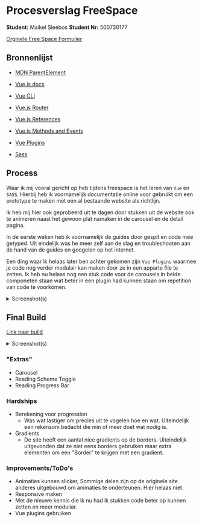 # Procesverslag FreeSpace

**Student:** Maikel Sleebos
**Student Nr:** 500730177

[Orginele Free Space Formulier](files/Free-Space-formulier.pdf)

## Bronnenlijst

- [MDN ParentElement](https://developer.mozilla.org/en-US/docs/Web/API/Node/parentElement)

- [Vue.js docs](https://vuejs.org/v2/guide/)
- [Vue CLI](https://cli.vuejs.org/guide/)
- [Vue.js Router](https://router.vuejs.org/guide/)
- [Vue.js References](https://router.vuejs.org/guide/)
- [Vue.js Methods and Events](https://v1.vuejs.org/guide/events.html)
- [Vue Plugins](https://vuejs.org/v2/guide/plugins.html)

- [Sass](https://sass-lang.com/guide)

## Process

Waar ik mij vooral gericht op heb tijdens freespace is het leren van `Vue` en `SASS`.
Hierbij heb ik voornamelijk documentatie online voor gebruikt om een prototype te maken met een al bestaande website als richtlijn.

Ik heb mij hier ook geprobeerd uit te dagen door stukken uit de website ook te animeren naast het gewoon plat namaken in de carousel en de detail pagina.

In de eerste weken heb ik voornamelijk de guides door gespit en code mee getyped.
Uit eindelijk was he meer zelf aan de slag en troubleshooten aan de hand van de guides en googelen op het internet.

Een ding waar ik helaas later ben achter gekomen zijn `Vue Plugins` waarmee je code nog verder modulair kan maken door ze in een apparte file te zetten.
Ik heb nu helaas nog een stuk code voor de carousels in beide componeten staan wat beter in een plugin had kunnen staan om repetition van code te voorkomen.

<details>
<summary>Screenshot(s)</summary>

![League Universe](files/league-universe.jpg)

</details>

## Final Build

[Link naar build](https://thunderchicken.nl/freespace)

<details>
<summary>Screenshot(s)</summary>

![Build part 1](files/final.jpg)
![Build part 2](files/final2.jpg)

</details>

### "Extras"

- Carousel
- Reading Scheme Toggle
- Reading Progress Bar

### Hardships

- Berekening voor progression
  - Was wat lastiger om precies uit te vogelen hoe en wat. Uiteindelijk een rekensom bedacht die min of meer doet wat nodig is.
- Gradients
  - De site heeft een aantal nice gradients op de borders. Uiteindelijk uitgevonden dat ze niet eens borders gebruiken maar extra elementen om een "Border" te krijgen met een gradient.

### Improvements/ToDo's

- Animaties kunnen slicker, Sommige delen zijn op de originele site anderes uitgebouwd om animaties te onderteunen. Hier helaas niet.
- Responsive maken
- Met de nieuwe kennis die ik nu had ik stukken code beter op kunnen zetten en meer moduliar. 
- Vue plugins gebruiken